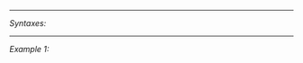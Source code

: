 


---
*Syntaxes:*

<!-- [] call `BIN_fnc_drawSpectrum` -->

---
*Example 1:*

<!-- 
```sqf
[] call BIN_fnc_drawSpectrum;
``` -->